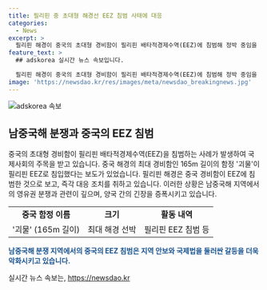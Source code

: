 ```yaml
---
title: 필리핀 중 초대형 해경선 EEZ 침범 사태에 대응
categories:
  - News
excerpt: >
  필리핀 해경이 중국의 초대형 경비함이 필리핀 배타적경제수역(EEZ)에 침범해 정박 중임을 밝혔다. 중국 해경의 165m 길이 경비함은 괴물이란 별칭을 가지고 있으며, 이들은 필리핀 해경의 경고에도 물러서지 않고 있음을 전했다. 중국의 영유권 주장으로 인해 필리핀과의 갈등이 이어지고 있으며, 국제법상 근거가 없다는 판결에도 불구하고 중국이 영유권을 고집하고 있음.
feature_text: >
  ## adskorea 실시간 뉴스 속보입니다.

  필리핀 해경이 중국의 초대형 경비함이 필리핀 배타적경제수역(EEZ)에 침범해 정박 중임을 밝혔다. 중국 해경의 165m 길이 경비함은 괴물이란 별칭을 가지고 있으며, 이들은 필리핀 해경의 경고에도 물러서지 않고 있음을 전했다. 중국의 영유권 주장으로 인해 필리핀과의 갈등이 이어지고 있으며, 국제법상 근거가 없다는 판결에도 불구하고 중국이 영유권을 고집하고 있음.
image: 'https://newsdao.kr/res/images/meta/newsdao_breakingnews.jpg'
---
```


<p><img src="https://newsdao.kr/res/images/meta/newsdao_breakingnews.jpg" alt="adskorea 속보" /></p>

<h2 data-ke-size="size26">남중국해 분쟁과 중국의 EEZ 침범</h2>

<p data-ke-size="size16">중국의 초대형 경비함이 필리핀 배타적경제수역(EEZ)을 침범하는 사례가 발생하여 국제사회의 주목을 받고 있습니다. 중국 해경의 최대 경비함인 165m 길이의 함정 '괴물'이 필리핀 EEZ로 침입했다는 보도가 있었습니다. 필리핀 해경은 중국 경비함이 EEZ에 침범한 것으로 보고, 즉각 대응 조치를 취하고 있습니다. 이러한 상황은 남중국해 지역에서의 영유권 분쟁과 관련이 깊으며, 양국 간의 긴장을 증폭시키고 있습니다.</p>

<table>
  <tr>
    <td style="text-align: center; height: 17px;"><b>중국 함정 이름</b></td>
    <td style="text-align: center; height: 17px;"><b>크기</b></td>
    <td style="text-align: center; height: 17px;"><b>활동 내역</b></td>
  </tr>
  <tr>
    <td style="text-align: center; height: 17px;">'괴물' (165m 길이)</td>
    <td style="text-align: center; height: 17px;">최대 해경 선박</td>
    <td style="text-align: center; height: 17px;">필리핀 EEZ 침범 등</td>
  </tr>
</table>

<p><b><span style="color: #1a5490;">남중국해 분쟁 지역에서의 중국의 EEZ 침범은 지역 안보와 국제법을 둘러싼 갈등을 더욱 악화시키고 있습니다.</span></b></p>
실시간 뉴스 속보는, <a href="https://newsdao.kr" rel="dofollow">https://newsdao.kr</a>


